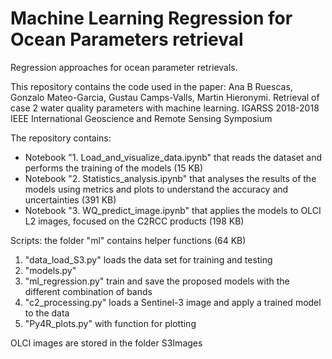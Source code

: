 # Machine Learning Regression for Ocean Parameters retrieval

Regression approaches for ocean parameter retrievals.

This repository contains the code used in the paper: Ana B Ruescas, Gonzalo Mateo-Garcia, Gustau Camps-Valls, Martin Hieronymi. Retrieval of case 2 water quality parameters with machine learning. IGARSS 2018-2018 IEEE International Geoscience and Remote Sensing Symposium

The repository contains:
* Notebook "1. Load_and_visualize_data.ipynb" that reads the dataset and performs the training of the models (15 KB)
* Notebook "2. Statistics_analysis.ipynb" that analyses the results of the models using metrics and plots to understand the accuracy and uncertainties (391 KB)
* Notebook "3. WQ_predict_image.ipynb" that applies the models to OLCI L2 images, focused on the C2RCC products (198 KB)

Scripts: the folder "ml" contains helper functions (64 KB)
1. "data_load_S3.py" loads the data set for training and testing
2. "models.py" 
3. "ml_regression.py" train and save the proposed models with the different combination of bands
4. "c2_processing.py" loads a Sentinel-3 image and apply a trained model to the data
5. "Py4R_plots.py" with function for plotting

OLCI images are stored in the folder S3Images

